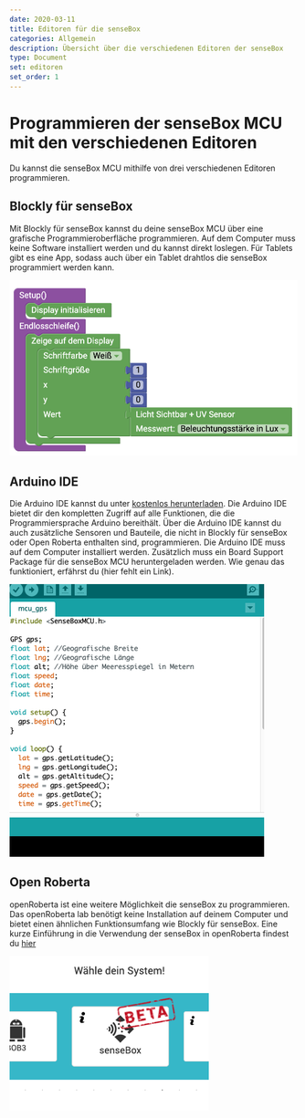 ```yaml
---
date: 2020-03-11
title: Editoren für die senseBox
categories: Allgemein
description: Übersicht über die verschiedenen Editoren der senseBox
type: Document
set: editoren
set_order: 1
---
```


Programmieren der senseBox MCU mit den verschiedenen Editoren
============

Du kannst die senseBox MCU mithilfe von drei verschiedenen Editoren programmieren. 

## Blockly für senseBox

Mit Blockly für senseBox kannst du deine senseBox MCU über eine grafische Programmieroberfläche programmieren. Auf dem Computer muss keine Software installiert werden und du kannst direkt loslegen. Für Tablets gibt es eine App, sodass auch über ein Tablet drahtlos die senseBox programmiert werden kann.

![Blockly](/images/2020-03-11-sensebox-editoren/blockly.png)


## Arduino IDE

Die Arduino IDE kannst du unter <a href="https://arduino.cc/downloads">kostenlos herunterladen</a>. Die Arduino IDE bietet dir den kompletten Zugriff auf alle Funktionen, die die Programmiersprache Arduino bereithält. Über die Arduino IDE kannst du auch zusätzliche Sensoren und Bauteile, die nicht in Blockly für senseBox oder Open Roberta enthalten sind, programmieren. Die Arduino IDE muss auf dem Computer installiert werden. Zusätzlich muss ein Board Support Package für die senseBox MCU heruntergeladen werden. Wie genau das funktioniert, erfährst du (hier fehlt ein Link).

![Arduino-IDE](/images/2020-03-11-sensebox-editoren/arduino.png)


## Open Roberta


openRoberta ist eine weitere Möglichkeit die senseBox zu programmieren. Das openRoberta lab benötigt keine Installation auf deinem Computer und bietet einen ähnlichen Funktionsumfang wie Blockly für senseBox. Eine kurze Einführung in die Verwendung der senseBox in openRoberta findest du [hier](/allgemein/einfuehrung-openrobera/)

![NEPO](/images/2020-03-11-sensebox-editoren/nepo.png)


